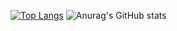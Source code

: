 [![Top Langs](https://github-readme-stats.vercel.app/api/top-langs/?username=BigLad23&langs_count=8&layout=compact&theme=dark)](https://github.com/anuraghazra/github-readme-stats) ![Anurag's GitHub stats](https://github-readme-stats.vercel.app/api?username=BigLad23&show_icons=true&theme=dark) 
